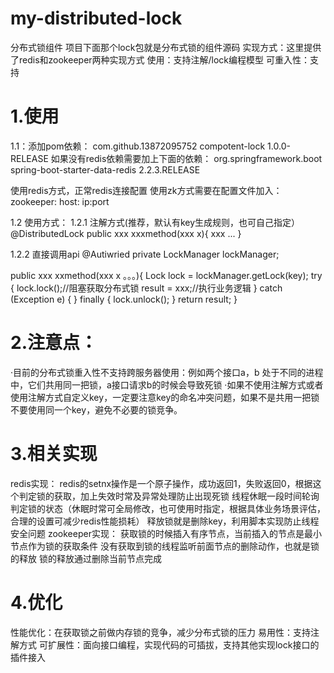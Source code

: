 # my-distributed-lock
分布式锁组件
项目下面那个lock包就是分布式锁的组件源码
实现方式：这里提供了redis和zookeeper两种实现方式
使用：支持注解/lock编程模型
可重入性：支持

# 1.使用
1.1：添加pom依赖：
<dependency>
    <groupId>com.github.13872095752</groupId>
    <artifactId>compotent-lock</artifactId>
    <version>1.0.0-RELEASE</version>
</dependency>
如果没有redis依赖需要加上下面的依赖：
<dependency>
    <groupId>org.springframework.boot</groupId>
    <artifactId>spring-boot-starter-data-redis</artifactId>
    <version>2.2.3.RELEASE</version>
</dependency>

使用redis方式，正常redis连接配置
使用zk方式需要在配置文件加入：
zookeeper:
  host: ip:port


1.2 使用方式：
1.2.1 注解方式(推荐，默认有key生成规则，也可自己指定）
@DistributedLock
public xxx xxxmethod(xxx x){
	xxx
	...
}

1.2.2 直接调用api
@Autiwried
private LockManager lockManager;

public xxx xxmethod(xxx x 。。。){
	Lock lock = lockManager.getLock(key);
	try {
    	lock.lock();//阻塞获取分布式锁
    	result = xxx;//执行业务逻辑
	} catch (Exception e) {
	} finally {
    	lock.unlock();
	}
	return result;
}



# 2.注意点：
·目前的分布式锁重入性不支持跨服务器使用：例如两个接口a，b 处于不同的进程中，它们共用同一把锁，a接口请求b的时候会导致死锁
·如果不使用注解方式或者使用注解方式自定义key，一定要注意key的命名冲突问题，如果不是共用一把锁不要使用同一个key，避免不必要的锁竞争。

# 3.相关实现
redis实现：
redis的setnx操作是一个原子操作，成功返回1，失败返回0，根据这个判定锁的获取，加上失效时常及异常处理防止出现死锁
线程休眠一段时间轮询判定锁的状态（休眠时常可全局修改，也可使用时指定，根据具体业务场景评估，合理的设置可减少redis性能损耗）
释放锁就是删除key，利用脚本实现防止线程安全问题
zookeeper实现：
获取锁的时候插入有序节点，当前插入的节点是最小节点作为锁的获取条件
没有获取到锁的线程监听前面节点的删除动作，也就是锁的释放
锁的释放通过删除当前节点完成

# 4.优化
性能优化：在获取锁之前做内存锁的竞争，减少分布式锁的压力
易用性：支持注解方式
可扩展性：面向接口编程，实现代码的可插拔，支持其他实现lock接口的插件接入

